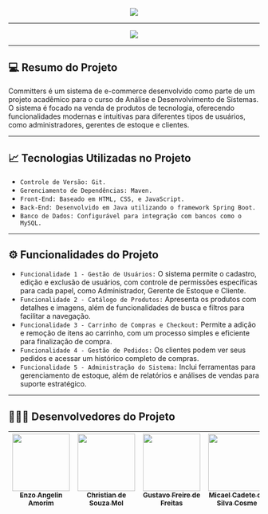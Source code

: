 <p align="center">
<img src="https://github.com/user-attachments/assets/523ad6ff-4e01-4235-9df9-3e633c360d36"/>
</p>

---------------------------------------------------------------------------------------------------

<p align="center">
<img loading="lazy" src="http://img.shields.io/static/v1?label=STATUS%20DO%20PROJETO&message=EM%20DESENVOLVIMENTO&color=GREEN&style=for-the-badge"/>
</p>

---------------------------------------------------------------------------------------------------

## 💻 Resumo do Projeto
Committers é um sistema de e-commerce desenvolvido como parte de um projeto acadêmico para o curso de Análise e Desenvolvimento de Sistemas. 
<br>O sistema é focado na venda de produtos de tecnologia, oferecendo funcionalidades modernas e intuitivas para diferentes tipos de usuários, como administradores, gerentes de estoque e clientes.

---------------------------------------------------------------------------------------------------

## 📈 Tecnologias Utilizadas no Projeto

- ``Controle de Versão: Git.``
- ``Gerenciamento de Dependências: Maven.``
- ``Front-End: Baseado em HTML, CSS, e JavaScript.``
- ``Back-End: Desenvolvido em Java utilizando o framework Spring Boot.``
- ``Banco de Dados: Configurável para integração com bancos como o MySQL.``

---------------------------------------------------------------------------------------------------

## ⚙️ Funcionalidades do Projeto

- `Funcionalidade 1 - Gestão de Usuários:` O sistema permite o cadastro, edição e exclusão de usuários, com controle de permissões específicas para cada papel, como Administrador, Gerente de Estoque e Cliente.
- `Funcionalidade 2 - Catálogo de Produtos:` Apresenta os produtos com detalhes e imagens, além de funcionalidades de busca e filtros para facilitar a navegação.
- `Funcionalidade 3 - Carrinho de Compras e Checkout:` Permite a adição e remoção de itens ao carrinho, com um processo simples e eficiente para finalização de compra.
- `Funcionalidade 4 - Gestão de Pedidos:` Os clientes podem ver seus pedidos e acessar um histórico completo de compras.
- `Funcionalidade 5 - Administração do Sistema:` Inclui ferramentas para gerenciamento de estoque, além de relatórios e análises de vendas para suporte estratégico.

---------------------------------------------------------------------------------------------------

## 🧑🏻‍💻 Desenvolvedores do Projeto

| [<img loading="lazy" src="https://github.com/user-attachments/assets/85bd88a6-a78c-4507-880c-af189d0b205c" width=115><br><sub>Enzo Angelin Amorim</sub>](https://github.com/enzoaamorim) |  [<img loading="lazy" src="https://github.com/user-attachments/assets/e6664487-944b-490a-8f83-0a2a9aa6f6df" width=115><br><sub>Christian de Souza Mol</sub>](https://github.com/chrissmol) |  [<img loading="lazy" src="https://github.com/user-attachments/assets/47b43ebc-9251-4937-8121-062d53d6c390" width=115><br><sub>Gustavo Freire de Freitas</sub>](https://github.com/gustavo-freirefreitas) | [<img loading="lazy" src="https://github.com/user-attachments/assets/5fa368cb-2042-46a8-8efc-e800330737f5" width=115><br><sub>Micael Cadete da Silva Cosme</sub>](https://github.com/MicaelCadete) |
| :---: | :---: | :---: | :---: |
